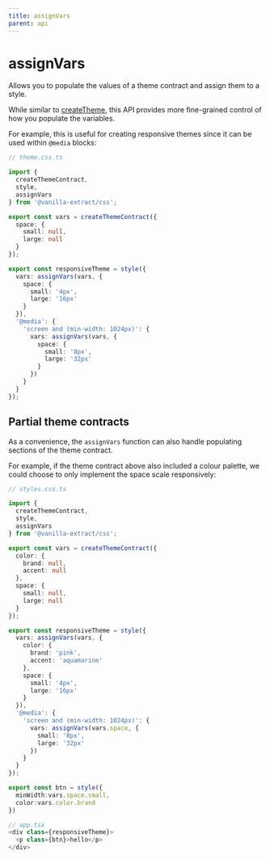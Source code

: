 ```yaml
---
title: assignVars
parent: api
---
```


# assignVars

Allows you to populate the values of a theme contract and assign them to a style.

While similar to [createTheme](/documentation/api/create-theme), this API provides more fine-grained control of how you populate the variables.

For example, this is useful for creating responsive themes since it can be used within `@media` blocks:

```ts compiled
// theme.css.ts

import {
  createThemeContract,
  style,
  assignVars
} from '@vanilla-extract/css';

export const vars = createThemeContract({
  space: {
    small: null,
    large: null
  }
});

export const responsiveTheme = style({
  vars: assignVars(vars, {
    space: {
      small: '4px',
      large: '16px'
    }
  }),
  '@media': {
    'screen and (min-width: 1024px)': {
      vars: assignVars(vars, {
        space: {
          small: '8px',
          large: '32px'
        }
      })
    }
  }
});
```

## Partial theme contracts

As a convenience, the `assignVars` function can also handle populating sections of the theme contract.

For example, if the theme contract above also included a colour palette, we could choose to only implement the space scale responsively:

```ts compiled
// styles.css.ts

import {
  createThemeContract,
  style,
  assignVars
} from '@vanilla-extract/css';

export const vars = createThemeContract({
  color: {
    brand: null,
    accent: null
  },
  space: {
    small: null,
    large: null
  }
});

export const responsiveTheme = style({
  vars: assignVars(vars, {
    color: {
      brand: 'pink',
      accent: 'aquamarine'
    },
    space: {
      small: '4px',
      large: '16px'
    }
  }),
  '@media': {
    'screen and (min-width: 1024px)': {
      vars: assignVars(vars.space, {
        small: '8px',
        large: '32px'
      })
    }
  }
});

export const btn = style({
  minWidth:vars.space.small,
  color:vars.color.brand
})

// app.tsx
<div class={responsiveTheme}>
  <p class={btn}>hello</p>
</div>
```
